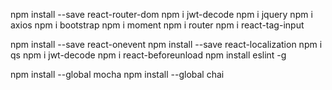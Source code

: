 npm install --save react-router-dom
npm i jwt-decode
npm i jquery
npm i axios
npm i bootstrap
npm i moment
npm i router
npm i react-tag-input

npm install --save react-onevent
npm install --save react-localization
npm i qs
npm i jwt-decode
npm i react-beforeunload
npm install eslint -g

npm install --global mocha
npm install --global chai